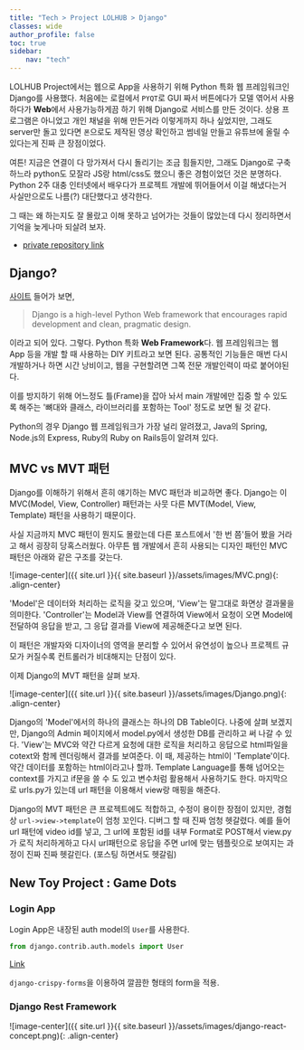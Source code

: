```yaml
---
title: "Tech > Project LOLHUB > Django"
classes: wide
author_profile: false
toc: true
sidebar:
    nav: "tech"
---
```


LOLHUB Project에서는 웹으로 App을 사용하기 위해 Python 특화 웹 프레임워크인 Django를 사용했다. 처음에는 로컬에서 `PYQT`로 GUI 짜서 버튼에다가 모델 엮어서 사용하다가 **Web**에서 사용가능하게끔 하기 위해 Django로 서비스를 만든 것이다. 상용 프로그램은 아니었고 개인 채널을 위해 만든거라 이렇게까지 하나 싶었지만, 그래도 server만 돌고 있다면 `폰`으로도 제작된 영상 확인하고 썸네일 만들고 유튜브에 올릴 수 있다는게 진짜 큰 장점이었다.

여튼! 지금은 연결이 다 망가져서 다시 돌리기는 조금 힘들지만, 그래도 Django로 구축하느라 python도 모잘라 JS랑 html/css도 했으니 좋은 경험이었던 것은 분명하다. Python 2주 대충 인터넷에서 배우다가 프로젝트 개발에 뛰어들어서 이걸 해냈다는거 사실만으로도 나름(?) 대단했다고 생각한다.

그 때는 왜 하는지도 잘 몰랐고 이해 못하고 넘어가는 것들이 많았는데 다시 정리하면서 기억을 늦게나마 되살려 보자.

- [private repository link](https://github.com/lazyduo/lol_hub_web)

## Django?

[사이트](https://www.djangoproject.com/) 들어가 보면,

>Django is a high-level Python Web framework that encourages rapid development and clean, pragmatic design.

이라고 되어 있다. 그렇다. Python 특화 **Web Framework**다. 웹 프레임워크는 웹 App 등을 개발 할 때 사용하는 DIY 키트라고 보면 된다. 공통적인 기능들은 매번 다시 개발하거나 하면 시간 낭비이고, 웹을 구현할려면 그쪽 전문 개발인력이 따로 붙어야된다.

이를 방지하기 위해 어느정도 틀(Frame)을 잡아 놔서 main 개발에만 집중 할 수 있도록 해주는 '뼈대와 클래스, 라이브러리를 포함하는 Tool' 정도로 보면 될 것 같다.

Python의 경우 Django 웹 프레임워크가 가장 널리 알려졌고, Java의 Spring, Node.js의 Express, Ruby의 Ruby on Rails등이 알려져 있다.

## MVC vs MVT 패턴

Django를 이해하기 위해서 흔히 얘기하는 MVC 패턴과 비교하면 좋다. Django는 이 MVC(Model, View, Controller) 패턴과는 사뭇 다른 MVT(Model, View, Template) 패턴을 사용하기 때문이다.

사실 지금까지 MVC 패턴이 뭔지도 몰랐는데 다른 포스트에서 '한 번 쯤'들어 봤을 거라고 해서 굉장히 당혹스러웠다. 아무튼 웹 개발에서 흔히 사용되는 디자인 패턴인 MVC 패턴은 아래와 같은 구조를 갖는다.

![image-center]({{ site.url }}{{ site.baseurl }}/assets/images/MVC.png){: .align-center}

'Model'은 데이터와 처리하는 로직을 갖고 있으며, 'View'는 말그대로 화면상 결과물을 의미한다. 'Controller'는 Model과 View를 연결하여 View에서 요청이 오면 Model에 전달하여 응답을 받고, 그 응답 결과를 View에 제공해준다고 보면 된다.

이 패턴은 개발자와 디자이너의 영역을 분리할 수 있어서 유연성이 높으나 프로젝트 규모가 커질수록 컨트롤러가 비대해지는 단점이 있다.

이제 Django의 MVT 패턴을 살펴 보자.

![image-center]({{ site.url }}{{ site.baseurl }}/assets/images/Django.png){: .align-center}

Django의 'Model'에서의 하나의 클래스는 하나의 DB Table이다. 나중에 살펴 보겠지만, Django의 Admin 페이지에서 model.py에서 생성한 DB를 관리하고 써 나갈 수 있다. 'View'는 MVC와 약간 다르게 요청에 대한 로직을 처리하고 응답으로 html파일을 cotext와 함께 렌더링해서 결과를 보여준다. 이 때, 제공하는 html이 'Template'이다. 약간 데이터를 포함하는 html이라고나 할까. Template Language를 통해 넘어오는 context를 가지고 if문을 쓸 수 도 있고 변수처럼 활용해서 사용하기도 한다. 마지막으로 urls.py가 있는데 url 패턴을 이용해서 view랑 매핑을 해준다. 

Django의 MVT 패턴은 큰 프로젝트에도 적합하고, 수정이 용이한 장점이 있지만, 경험상 `url->view->template`이 엄청 꼬인다. 디버그 할 때 진짜 엄청 헷갈렸다. 예를 들어 url 패턴에 video id를 넣고, 그 url에 포함된 id를 내부 Format로 POST해서 view.py가 로직 처리하게하고 다시 url패턴으로 응답을 주면 url에 맞는 템플릿으로 보여지는 과정이 진짜 진짜 헷갈린다. (포스팅 하면서도 헷갈림)

## New Toy Project : Game Dots

### Login App

Login App은 내장된 auth model의 `User`를 사용한다.

```python
from django.contrib.auth.models import User
```

[Link](https://developer.mozilla.org/en-US/docs/Learn/Server-side/Django/Authentication)

`django-crispy-forms`을 이용하여 깔끔한 형태의 form을 적용.

### Django Rest Framework

![image-center]({{ site.url }}{{ site.baseurl }}/assets/images/django-react-concept.png){: .align-center}
